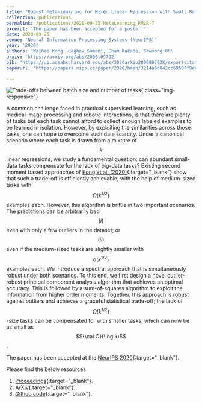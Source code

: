```yaml
---
title: "Robust Meta-learning for Mixed Linear Regression with Small Batches"
collection: publications
permalink: /publications/2020-09-25-MetaLearning_RMLR-7
excerpt: 'The paper has been accepted for a poster.'
date: 2020-09-25
venue: 'Neural Information Processing Systems (NeurIPS)'
year: '2020'
authors: 'Weihao Kong, Raghav Somani, Sham Kakade, Sewoong Oh'
arxiv: 'https://arxiv.org/abs/2006.09702'
bib: 'https://ui.adsabs.harvard.edu/abs/2020arXiv200609702K/exportcitation'
paperurl: 'https://papers.nips.cc/paper/2020/hash/3214a6d842cc69597f9edf26df552e43-Abstract.html'

---
```


![Trade-offs between batch size and number of tasks](https://raghavsomani.github.io/publications/files/RobustMetaLearning.png){:class="img-responsive"}

A common challenge faced in practical supervised learning, such as medical image processing and robotic interactions, is that there are plenty of tasks but each task cannot afford to collect enough labeled examples to be learned in isolation. However, by exploiting the similarities across those tasks, one can hope to overcome such data scarcity. Under a canonical scenario where each task is drawn from a mixture of $$k$$ linear regressions, we study a fundamental question: can abundant small-data tasks compensate for the lack of big-data tasks? Existing second moment based approaches of [Kong et al. (2020)](https://arxiv.org/abs/2002.08936){:target="_blank"} show that such a trade-off is efficiently achievable, with the help of medium-sized tasks with $$\Omega(k^{1/2})$$ examples each. However, this algorithm is brittle in two important scenarios. The predictions can be arbitrarily bad $$(i)$$ even with only a few outliers in the dataset; or $$(ii)$$ even if the medium-sized tasks are slightly smaller with $$o(k^{1/2})$$ examples each. We introduce a spectral approach that is simultaneously robust under both scenarios. To this end, we first design a novel outlier-robust principal component analysis algorithm that achieves an optimal accuracy. This is followed by a sum-of-squares algorithm to exploit the information from higher order moments. Together, this approach is robust against outliers and achieves a graceful statistical trade-off; the lack of $$\Omega(k^{1/2})$$-size tasks can be compensated for with smaller tasks, which can now be as small as $${\cal O}(\log k)$$.

The paper has been accepted at the [NeurIPS 2020](https://nips.cc/Conferences/2020){:target="_blank"}.

Please find the below resources
1. [Proceedings](https://papers.nips.cc/paper/2020/hash/3214a6d842cc69597f9edf26df552e43-Abstract.html){:target="_blank"}.
2. [ArXiv](https://arxiv.org/abs/2006.09702){:target="_blank"}.
3. [Github code](https://github.com/RaghavSomani/RobustMetaLearningMLR){:target="_blank"}.
